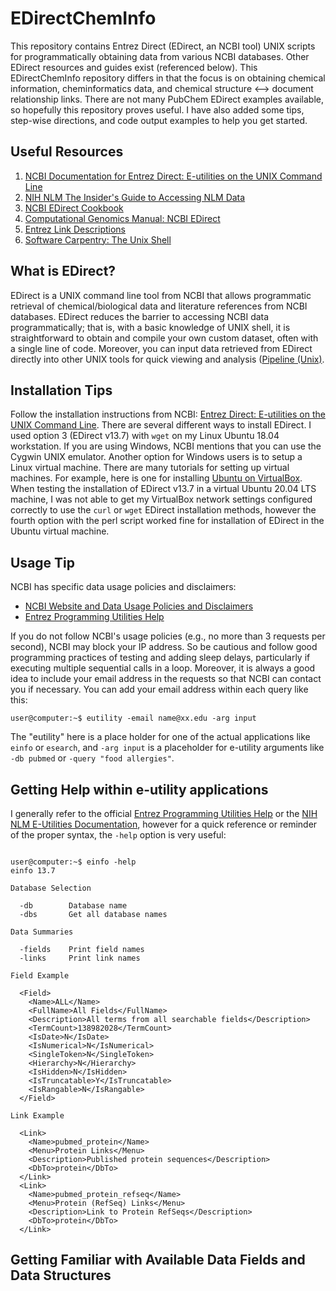 # EDirectChemInfo

This repository contains Entrez Direct (EDirect, an NCBI tool) UNIX scripts for programmatically obtaining data from various NCBI databases. Other EDirect resources and guides exist (referenced below). This EDirectChemInfo repository differs in that the focus is on obtaining chemical information, cheminformatics data, and chemical structure <--> document relationship links. There are not many PubChem EDirect examples available, so hopefully this repository proves useful. I have also added some tips, step-wise directions, and code output examples to help you get started.

## Useful Resources

1. [NCBI Documentation for Entrez Direct: E-utilities on the UNIX Command Line](https://www.ncbi.nlm.nih.gov/books/NBK179288/)
2. [NIH NLM The Insider's Guide to Accessing NLM Data](https://dataguide.nlm.nih.gov/)
3. [NCBI EDirect Cookbook](https://github.com/NCBI-Hackathons/EDirectCookbook)
4. [Computational Genomics Manual: NCBI EDirect](https://github.com/linsalrob/ComputationalGenomicsManual/blob/master/Databases/NCBI_Edirect.md)
5. [Entrez Link Descriptions](https://eutils.ncbi.nlm.nih.gov/entrez/query/static/entrezlinks.html)
6. [Software Carpentry: The Unix Shell](https://swcarpentry.github.io/shell-novice/)

## What is EDirect?

EDirect is a UNIX command line tool from NCBI that allows programmatic retrieval of chemical/biological data and literature references from NCBI databases. EDirect reduces the barrier to accessing NCBI data programmatically; that is, with a basic knowledge of UNIX shell, it is straightforward to obtain and compile your own custom dataset, often with a single line of code. Moreover, you can input data retrieved from EDirect directly into other UNIX tools for quick viewing and analysis ([Pipeline (Unix)](https://en.wikipedia.org/wiki/Pipeline_(Unix)).

## Installation Tips

Follow the installation instructions from NCBI: [Entrez Direct: E-utilities on the UNIX Command Line](https://www.ncbi.nlm.nih.gov/books/NBK179288/). There are several different ways to install EDirect. I used option 3 (EDirect v13.7) with `wget` on my Linux Ubuntu 18.04 workstation. If you are using Windows, NCBI mentions that you can use the Cygwin UNIX emulator. Another option for Windows users is to setup a Linux virtual machine. There are many tutorials for setting up virtual machines. For example, here is one for installing [Ubuntu on VirtualBox](https://askubuntu.com/questions/142549/how-to-install-ubuntu-on-virtualbox). When testing the installation of EDirect v13.7 in a virtual Ubuntu 20.04 LTS machine, I was not able to get my VirtualBox network settings configured correctly to use the `curl` or `wget` EDirect installation methods, however the fourth option with the perl script worked fine for installation of EDirect in the Ubuntu virtual machine.

## Usage Tip

NCBI has specific data usage policies and disclaimers:

* [NCBI Website and Data Usage Policies and Disclaimers](https://www.ncbi.nlm.nih.gov/home/about/policies/)
* [Entrez Programming Utilities Help](https://www.ncbi.nlm.nih.gov/books/NBK25501/)

If you do not follow NCBI's usage policies (e.g., no more than 3 requests per second), NCBI may block your IP address. So be cautious and follow good programming practices of testing and adding sleep delays, particularly if executing multiple sequential calls in a loop. Moreover, it is always a good idea to include your email address in the requests so that NCBI can contact you if necessary. You can add your email address within each query like this:

```console
user@computer:~$ eutility -email name@xx.edu -arg input
```
The "eutility" here is a place holder for one of the actual applications like `einfo` or `esearch`, and `-arg input` is a placeholder for e-utility arguments like `-db pubmed` or `-query "food allergies"`.

## Getting Help within e-utility applications

I generally refer to the official [Entrez Programming Utilities Help](https://www.ncbi.nlm.nih.gov/books/NBK25501/) or the [NIH NLM E-Utilities Documentation](https://dataguide.nlm.nih.gov/eutilities/utilities.html), however for a quick reference or reminder of the proper syntax, the `-help` option is very useful:

```console

user@computer:~$ einfo -help
einfo 13.7

Database Selection

  -db        Database name
  -dbs       Get all database names

Data Summaries

  -fields    Print field names
  -links     Print link names

Field Example

  <Field>
    <Name>ALL</Name>
    <FullName>All Fields</FullName>
    <Description>All terms from all searchable fields</Description>
    <TermCount>138982028</TermCount>
    <IsDate>N</IsDate>
    <IsNumerical>N</IsNumerical>
    <SingleToken>N</SingleToken>
    <Hierarchy>N</Hierarchy>
    <IsHidden>N</IsHidden>
    <IsTruncatable>Y</IsTruncatable>
    <IsRangable>N</IsRangable>
  </Field>

Link Example

  <Link>
    <Name>pubmed_protein</Name>
    <Menu>Protein Links</Menu>
    <Description>Published protein sequences</Description>
    <DbTo>protein</DbTo>
  </Link>
  <Link>
    <Name>pubmed_protein_refseq</Name>
    <Menu>Protein (RefSeq) Links</Menu>
    <Description>Link to Protein RefSeqs</Description>
    <DbTo>protein</DbTo>
  </Link>

```

## Getting Familiar with Available Data Fields and Data Structures







